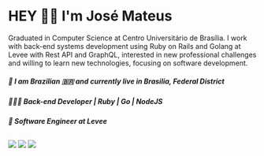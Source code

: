 # HEY ✌🏼 I'm José Mateus

Graduated in Computer Science at Centro Universitário de Brasília. I work with back-end systems development using Ruby on Rails and Golang at Levee with Rest API and GraphQL, interested in new professional challenges and willing to learn new technologies, focusing on software development.

####

##### 📍 I am Brazilian 🇧🇷 and currently live in Brasilia, Federal District 
##### 🧑🏻‍💻 Back-end Developer | Ruby | Go | NodeJS
##### 🏢 Software Engineer at Levee

<div>
  <a href="https://github.com/josemateuss">
</div>
 
 ##
  
<div> 
      <a href="https://www.linkedin.com/in/josé-mateus-937560106/" target="_blank"><img src="https://img.shields.io/badge/-LinkedIn-%230077B5?style=for-the-badge&logo=linkedin&logoColor=white" target="_blank"></a> 
  <a href = "mailto:mateus.18.santos@gmail.com"><img src="https://img.shields.io/badge/-Gmail-%23333?style=for-the-badge&logo=gmail&logoColor=white" target="_blank"></a>
    <a href="https://instagram.com/josemateus95" target="_blank"><img src="https://img.shields.io/badge/-Instagram-%23E4405F?style=for-the-badge&logo=instagram&logoColor=white" target="_blank"></a>
 
</div>
